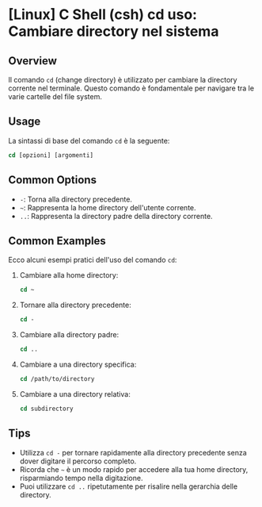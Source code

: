 # [Linux] C Shell (csh) cd uso: Cambiare directory nel sistema

## Overview
Il comando `cd` (change directory) è utilizzato per cambiare la directory corrente nel terminale. Questo comando è fondamentale per navigare tra le varie cartelle del file system.

## Usage
La sintassi di base del comando `cd` è la seguente:

```csh
cd [opzioni] [argomenti]
```

## Common Options
- `-`: Torna alla directory precedente.
- `~`: Rappresenta la home directory dell'utente corrente.
- `..`: Rappresenta la directory padre della directory corrente.

## Common Examples
Ecco alcuni esempi pratici dell'uso del comando `cd`:

1. Cambiare alla home directory:
   ```csh
   cd ~
   ```

2. Tornare alla directory precedente:
   ```csh
   cd -
   ```

3. Cambiare alla directory padre:
   ```csh
   cd ..
   ```

4. Cambiare a una directory specifica:
   ```csh
   cd /path/to/directory
   ```

5. Cambiare a una directory relativa:
   ```csh
   cd subdirectory
   ```

## Tips
- Utilizza `cd -` per tornare rapidamente alla directory precedente senza dover digitare il percorso completo.
- Ricorda che `~` è un modo rapido per accedere alla tua home directory, risparmiando tempo nella digitazione.
- Puoi utilizzare `cd ..` ripetutamente per risalire nella gerarchia delle directory.